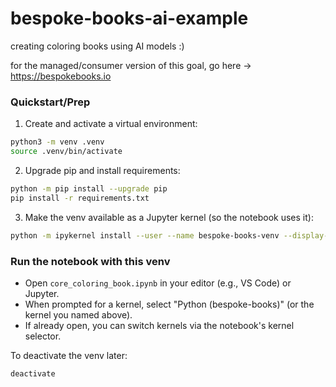 # bespoke-books-ai-example
creating coloring books using AI models :)

for the managed/consumer version of this goal, go here -> https://bespokebooks.io

### Quickstart/Prep

1) Create and activate a virtual environment:

```bash
python3 -m venv .venv
source .venv/bin/activate
```

2) Upgrade pip and install requirements:

```bash
python -m pip install --upgrade pip
pip install -r requirements.txt
```

3) Make the venv available as a Jupyter kernel (so the notebook uses it):

```bash
python -m ipykernel install --user --name bespoke-books-venv --display-name "Python (bespoke-books)"
```

### Run the notebook with this venv

- Open `core_coloring_book.ipynb` in your editor (e.g., VS Code) or Jupyter.
- When prompted for a kernel, select "Python (bespoke-books)" (or the kernel you named above).
- If already open, you can switch kernels via the notebook's kernel selector.

To deactivate the venv later:

```bash
deactivate
```
